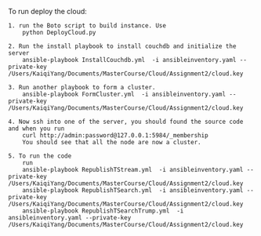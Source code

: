

To run deploy the cloud:
	
	1. run the Boto script to build instance. Use
		python DeployCloud.py
	
	2. Run the install playbook to install couchdb and initialize the server
		ansible-playbook InstallCouchdb.yml  -i ansibleinventory.yaml --private-key /Users/KaiqiYang/Documents/MasterCourse/Cloud/Assignment2/cloud.key
	
	3. Run another playbook to form a cluster.
		ansible-playbook FormCluster.yml  -i ansibleinventory.yaml --private-key /Users/KaiqiYang/Documents/MasterCourse/Cloud/Assignment2/cloud.key

	4. Now ssh into one of the server, you should found the source code and when you run
		curl http://admin:password@127.0.0.1:5984/_membership
		You should see that all the node are now a cluster.

	5. To run the code 
		run 
		ansible-playbook RepublishTStream.yml  -i ansibleinventory.yaml --private-key /Users/KaiqiYang/Documents/MasterCourse/Cloud/Assignment2/cloud.key
		ansible-playbook RepublishTSearch.yml  -i ansibleinventory.yaml --private-key /Users/KaiqiYang/Documents/MasterCourse/Cloud/Assignment2/cloud.key
		ansible-playbook RepublishTSearchTrump.yml  -i ansibleinventory.yaml --private-key /Users/KaiqiYang/Documents/MasterCourse/Cloud/Assignment2/cloud.key